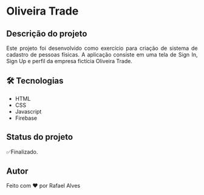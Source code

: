 # Oliveira Trade

## Descrição do projeto
<p align="justify">Este projeto foi desenvolvido como exercício para criação de sistema de cadastro de pessoas físicas. A aplicação consiste em uma tela de Sign In, Sign Up e perfil da empresa fictícia Oliveira Trade.</p>

## 🛠 Tecnologias
- HTML
- CSS
- Javascript
- Firebase


## Status do projeto
<p align="justify">✅Finalizado.</p>

## Autor
<p align="justify">Feito com ❤️ por Rafael Alves</p>
